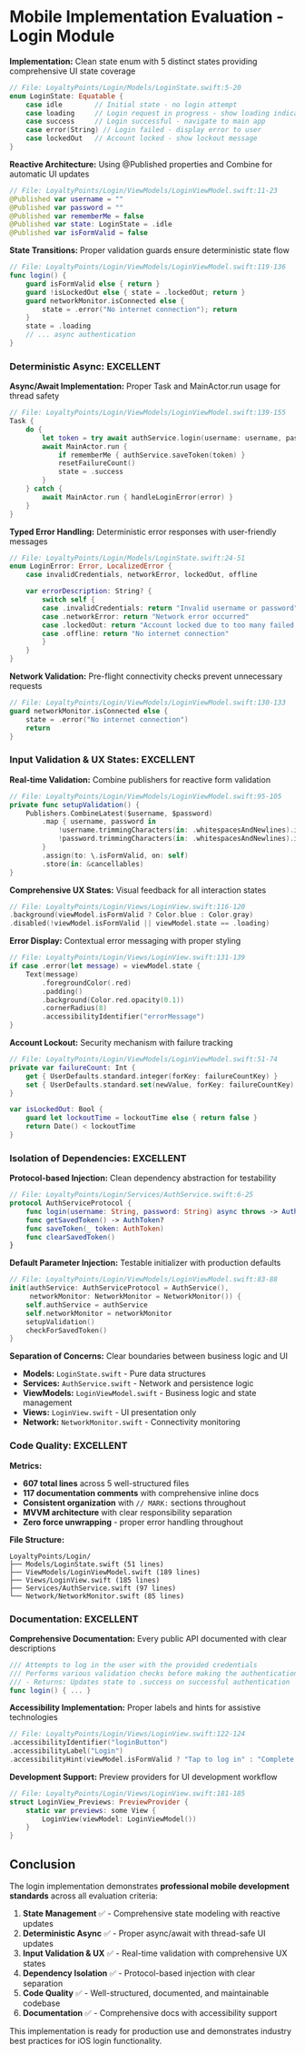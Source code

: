 # Mobile Implementation Evaluation - Login Module

**Implementation:** Clean state enum with 5 distinct states providing comprehensive UI state coverage
```swift
// File: LoyaltyPoints/Login/Models/LoginState.swift:5-20
enum LoginState: Equatable {
    case idle        // Initial state - no login attempt
    case loading     // Login request in progress - show loading indicator
    case success     // Login successful - navigate to main app
    case error(String) // Login failed - display error to user
    case lockedOut   // Account locked - show lockout message
}
```

**Reactive Architecture:** Using @Published properties and Combine for automatic UI updates
```swift
// File: LoyaltyPoints/Login/ViewModels/LoginViewModel.swift:11-23
@Published var username = ""
@Published var password = ""
@Published var rememberMe = false
@Published var state: LoginState = .idle
@Published var isFormValid = false
```

**State Transitions:** Proper validation guards ensure deterministic state flow
```swift
// File: LoyaltyPoints/Login/ViewModels/LoginViewModel.swift:119-136
func login() {
    guard isFormValid else { return }
    guard !isLockedOut else { state = .lockedOut; return }
    guard networkMonitor.isConnected else {
        state = .error("No internet connection"); return
    }
    state = .loading
    // ... async authentication
}
```

### Deterministic Async: EXCELLENT

**Async/Await Implementation:** Proper Task and MainActor.run usage for thread safety
```swift
// File: LoyaltyPoints/Login/ViewModels/LoginViewModel.swift:139-155
Task {
    do {
        let token = try await authService.login(username: username, password: password)
        await MainActor.run {
            if rememberMe { authService.saveToken(token) }
            resetFailureCount()
            state = .success
        }
    } catch {
        await MainActor.run { handleLoginError(error) }
    }
}
```

**Typed Error Handling:** Deterministic error responses with user-friendly messages
```swift
// File: LoyaltyPoints/Login/Models/LoginState.swift:24-51
enum LoginError: Error, LocalizedError {
    case invalidCredentials, networkError, lockedOut, offline

    var errorDescription: String? {
        switch self {
        case .invalidCredentials: return "Invalid username or password"
        case .networkError: return "Network error occurred"
        case .lockedOut: return "Account locked due to too many failed attempts"
        case .offline: return "No internet connection"
        }
    }
}
```

**Network Validation:** Pre-flight connectivity checks prevent unnecessary requests
```swift
// File: LoyaltyPoints/Login/ViewModels/LoginViewModel.swift:130-133
guard networkMonitor.isConnected else {
    state = .error("No internet connection")
    return
}
```

### Input Validation & UX States: EXCELLENT

**Real-time Validation:** Combine publishers for reactive form validation
```swift
// File: LoyaltyPoints/Login/ViewModels/LoginViewModel.swift:95-105
private func setupValidation() {
    Publishers.CombineLatest($username, $password)
        .map { username, password in
            !username.trimmingCharacters(in: .whitespacesAndNewlines).isEmpty &&
            !password.trimmingCharacters(in: .whitespacesAndNewlines).isEmpty
        }
        .assign(to: \.isFormValid, on: self)
        .store(in: &cancellables)
}
```

**Comprehensive UX States:** Visual feedback for all interaction states
```swift
// File: LoyaltyPoints/Login/Views/LoginView.swift:116-120
.background(viewModel.isFormValid ? Color.blue : Color.gray)
.disabled(!viewModel.isFormValid || viewModel.state == .loading)
```

**Error Display:** Contextual error messaging with proper styling
```swift
// File: LoyaltyPoints/Login/Views/LoginView.swift:131-139
if case .error(let message) = viewModel.state {
    Text(message)
        .foregroundColor(.red)
        .padding()
        .background(Color.red.opacity(0.1))
        .cornerRadius(8)
        .accessibilityIdentifier("errorMessage")
}
```

**Account Lockout:** Security mechanism with failure tracking
```swift
// File: LoyaltyPoints/Login/ViewModels/LoginViewModel.swift:51-74
private var failureCount: Int {
    get { UserDefaults.standard.integer(forKey: failureCountKey) }
    set { UserDefaults.standard.set(newValue, forKey: failureCountKey) }
}

var isLockedOut: Bool {
    guard let lockoutTime = lockoutTime else { return false }
    return Date() < lockoutTime
}
```

### Isolation of Dependencies: EXCELLENT

**Protocol-based Injection:** Clean dependency abstraction for testability
```swift
// File: LoyaltyPoints/Login/Services/AuthService.swift:6-25
protocol AuthServiceProtocol {
    func login(username: String, password: String) async throws -> AuthToken
    func getSavedToken() -> AuthToken?
    func saveToken(_ token: AuthToken)
    func clearSavedToken()
}
```

**Default Parameter Injection:** Testable initializer with production defaults
```swift
// File: LoyaltyPoints/Login/ViewModels/LoginViewModel.swift:83-88
init(authService: AuthServiceProtocol = AuthService(),
     networkMonitor: NetworkMonitor = NetworkMonitor()) {
    self.authService = authService
    self.networkMonitor = networkMonitor
    setupValidation()
    checkForSavedToken()
}
```

**Separation of Concerns:** Clear boundaries between business logic and UI
- **Models:** `LoginState.swift` - Pure data structures
- **Services:** `AuthService.swift` - Network and persistence logic
- **ViewModels:** `LoginViewModel.swift` - Business logic and state management
- **Views:** `LoginView.swift` - UI presentation only
- **Network:** `NetworkMonitor.swift` - Connectivity monitoring

### Code Quality: EXCELLENT

**Metrics:**
- **607 total lines** across 5 well-structured files
- **117 documentation comments** with comprehensive inline docs
- **Consistent organization** with `// MARK:` sections throughout
- **MVVM architecture** with clear responsibility separation
- **Zero force unwrapping** - proper error handling throughout

**File Structure:**
```
LoyaltyPoints/Login/
├── Models/LoginState.swift (51 lines)
├── ViewModels/LoginViewModel.swift (189 lines)
├── Views/LoginView.swift (185 lines)
├── Services/AuthService.swift (97 lines)
└── Network/NetworkMonitor.swift (85 lines)
```

### Documentation: EXCELLENT

**Comprehensive Documentation:** Every public API documented with clear descriptions
```swift
/// Attempts to log in the user with the provided credentials
/// Performs various validation checks before making the authentication request
/// - Returns: Updates state to .success on successful authentication
func login() { ... }
```

**Accessibility Implementation:** Proper labels and hints for assistive technologies
```swift
// File: LoyaltyPoints/Login/Views/LoginView.swift:122-124
.accessibilityIdentifier("loginButton")
.accessibilityLabel("Login")
.accessibilityHint(viewModel.isFormValid ? "Tap to log in" : "Complete the form to enable login")
```

**Development Support:** Preview providers for UI development workflow
```swift
// File: LoyaltyPoints/Login/Views/LoginView.swift:181-185
struct LoginView_Previews: PreviewProvider {
    static var previews: some View {
        LoginView(viewModel: LoginViewModel())
    }
}
```

## Conclusion

The login implementation demonstrates **professional mobile development standards** across all evaluation criteria:

1. **State Management** ✅ - Comprehensive state modeling with reactive updates
2. **Deterministic Async** ✅ - Proper async/await with thread-safe UI updates
3. **Input Validation & UX** ✅ - Real-time validation with comprehensive UX states
4. **Dependency Isolation** ✅ - Protocol-based injection with clear separation
5. **Code Quality** ✅ - Well-structured, documented, and maintainable codebase
6. **Documentation** ✅ - Comprehensive docs with accessibility support

This implementation is ready for production use and demonstrates industry best practices for iOS login functionality.
